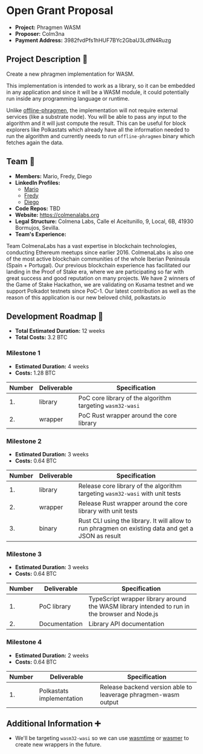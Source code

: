 # Open Grant Proposal

- **Project:** Phragmen WASM
- **Proposer:** Colm3na
- **Payment Address:** 3982fvdPfs1hHUF7BYc2GbaU3LdfN4Ruzg

## Project Description :page_facing_up:

Create a new phragmen implementation for WASM.

This implementation is intended to work as a library, so it can be embedded
in any application and since it will be a WASM module, it could potentially run
inside any programming language or runtime.

Unlike [offline-phragmen](https://github.com/paritytech/offline-phragmen), the
implementation will not require external services
(like a substrate node). You will be able to pass any input to the algorithm and
it will just compute the result. This can be useful for block explorers like
Polkastats which already have all the information needed to run the algorithm
and currently needs to run `offline-phragmen` binary which fetches again the
data.

## Team :busts_in_silhouette:

- **Members:** Mario, Fredy, Diego
- **LinkedIn Profiles:**
  - [Mario](https://www.linkedin.com/in/mariopinouceda/)
  - [Fredy](https://www.linkedin.com/in/alfredoluque/)
  - [Diego](https://www.linkedin.com/in/dieferbar)
- **Code Repos:** TBD
- **Website:** https://colmenalabs.org
- **Legal Structure:** Colmena Labs, Calle el Aceitunillo, 9, Local, 6B, 41930 Bormujos, Sevilla.
- **Team's Experience:**

Team ColmenaLabs has a vast expertise in blockchain technologies, conducting Ethereum meetups since earlier 2016. ColmenaLabs is also one of the most active blockchain communities of the whole Iberian Peninsula (Spain + Portugal). Our previous blockchain experience has facilitated our landing in the Proof of Stake era, where we are participating so far with great success and good reputation on many projects. We have 2 winners of the Game of Stake Hackathon, we are validating on Kusama testnet and we support Polkadot testnets since PoC-1. Our latest contribution as well as the reason of this application is our new beloved child, polkastats.io

## Development Roadmap :nut_and_bolt:

- **Total Estimated Duration:** 12 weeks
- **Total Costs:** 3.2 BTC

### Milestone 1

- **Estimated Duration:** 4 weeks
- **Costs:** 1.28 BTC

| Number | Deliverable | Specification                                             |
| ------ | ----------- | --------------------------------------------------------- |
| 1.     | library     | PoC core library of the algorithm targeting `wasm32-wasi` |
| 2.     | wrapper     | PoC Rust wrapper around the core library                  |

### Milestone 2

- **Estimated Duration:** 3 weeks
- **Costs:** 0.64 BTC

| Number | Deliverable | Specification                                                                                       |
| ------ | ----------- | --------------------------------------------------------------------------------------------------- |
| 1.     | library     | Release core library of the algorithm targeting `wasm32-wasi` with unit tests                       |
| 2.     | wrapper     | Release Rust wrapper around the core library with unit tests                                        |
| 3.     | binary      | Rust CLI using the library. It will allow to run phragmen on existing data and get a JSON as result |

### Milestone 3

- **Estimated Duration:** 3 weeks
- **Costs:** 0.64 BTC

| Number | Deliverable   | Specification                                                                                 |
| ------ | ------------- | --------------------------------------------------------------------------------------------- |
| 1.     | PoC library   | TypeScript wrapper library around the WASM library intended to run in the browser and Node.js |
| 2.     | Documentation | Library API documentation                                                                     |

### Milestone 4

- **Estimated Duration:** 2 weeks
- **Costs:** 0.64 BTC

| Number | Deliverable | Specification                                                                                       |
| ------ | ----------- | --------------------------------------------------------------------------------------------------- |
| 1.     | Polkastats implementation | Release backend version able to leaverage phragmen-wasm output                        |

## Additional Information :heavy_plus_sign:

- We'll be targeting `wasm32-wasi` so we can use
  [wasmtime](https://github.com/bytecodealliance/wasmtime) or
  [wasmer](https://wasmer.io/) to create new wrappers in the future.
